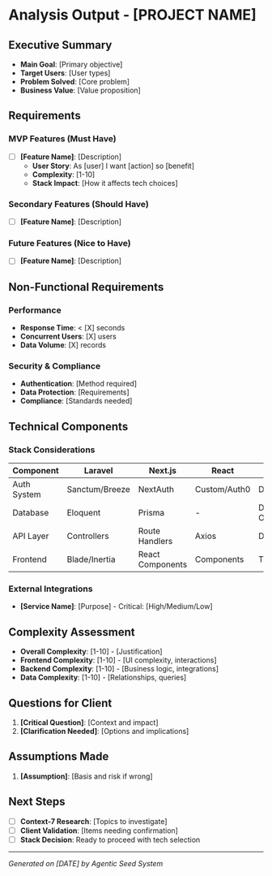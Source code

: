 # Analysis Output - [PROJECT NAME]

## Executive Summary
- **Main Goal**: [Primary objective]
- **Target Users**: [User types]
- **Problem Solved**: [Core problem]
- **Business Value**: [Value proposition]

## Requirements

### MVP Features (Must Have)
- [ ] **[Feature Name]**: [Description]
  - **User Story**: As [user] I want [action] so [benefit]
  - **Complexity**: [1-10]
  - **Stack Impact**: [How it affects tech choices]

### Secondary Features (Should Have)
- [ ] **[Feature Name]**: [Description]

### Future Features (Nice to Have)
- [ ] **[Feature Name]**: [Description]

## Non-Functional Requirements

### Performance
- **Response Time**: < [X] seconds
- **Concurrent Users**: [X] users
- **Data Volume**: [X] records

### Security & Compliance
- **Authentication**: [Method required]
- **Data Protection**: [Requirements]
- **Compliance**: [Standards needed]

## Technical Components

### Stack Considerations
| Component | Laravel | Next.js | React | Python | Priority |
|-----------|---------|---------|--------|---------|----------|
| Auth System | Sanctum/Breeze | NextAuth | Custom/Auth0 | Django Auth | High |
| Database | Eloquent | Prisma | - | Django ORM | High |
| API Layer | Controllers | Route Handlers | Axios | DRF/FastAPI | High |
| Frontend | Blade/Inertia | React Components | Components | Templates | Medium |

### External Integrations
- **[Service Name]**: [Purpose] - Critical: [High/Medium/Low]

## Complexity Assessment
- **Overall Complexity**: [1-10] - [Justification]
- **Frontend Complexity**: [1-10] - [UI complexity, interactions]
- **Backend Complexity**: [1-10] - [Business logic, integrations]
- **Data Complexity**: [1-10] - [Relationships, queries]

## Questions for Client
1. **[Critical Question]**: [Context and impact]
2. **[Clarification Needed]**: [Options and implications]

## Assumptions Made
1. **[Assumption]**: [Basis and risk if wrong]

## Next Steps
- [ ] **Context-7 Research**: [Topics to investigate]
- [ ] **Client Validation**: [Items needing confirmation]
- [ ] **Stack Decision**: Ready to proceed with tech selection

---
*Generated on [DATE] by Agentic Seed System*